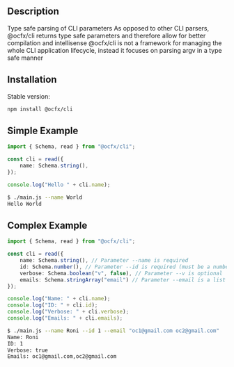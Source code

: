 ## Description

Type safe parsing of CLI parameters
As opposed to other CLI parsers, @ocfx/cli returns type safe parameters and therefore allow for
better compilation and intellisense
@ocfx/cli is not a framework for managing the whole CLI application lifecycle,
instead it focuses on parsing argv in a type safe manner

## Installation

Stable version:

```bash
npm install @ocfx/cli
```

## Simple Example

```typescript
import { Schema, read } from "@ocfx/cli";

const cli = read({
    name: Schema.string(),
});

console.log("Hello " + cli.name);
```

```bash
$ ./main.js --name World
Hello World
```

## Complex Example

```typescript
import { Schema, read } from "@ocfx/cli";

const cli = read({
    name: Schema.string(), // Parameter --name is required
    id: Schema.number(), // Parameter --id is required (must be a number)
    verbose: Schema.boolean("v", false), // Parameter --v is optional
    emails: Schema.stringArray("email") // Parameter --email is a list of strings. For example, "abc cde efg"
});

console.log("Name: " + cli.name);
console.log("ID: " + cli.id);
console.log("Verbose: " + cli.verbose);
console.log("Emails: " + cli.emails);
```

```bash
$ ./main.js --name Roni --id 1 --email "oc1@gmail.com oc2@gmail.com"
Name: Roni
ID: 1
Verbose: true
Emails: oc1@gmail.com,oc2@gmail.com
```
